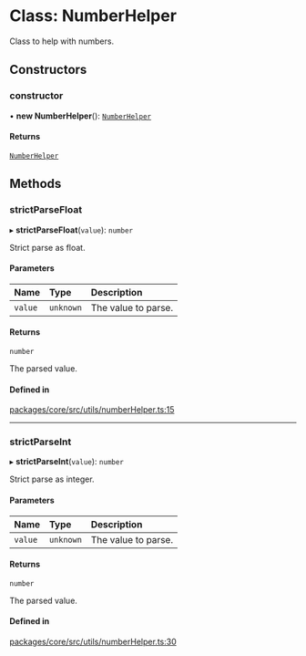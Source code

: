 # Class: NumberHelper

Class to help with numbers.

## Constructors

### constructor

• **new NumberHelper**(): [`NumberHelper`](NumberHelper.md)

#### Returns

[`NumberHelper`](NumberHelper.md)

## Methods

### strictParseFloat

▸ **strictParseFloat**(`value`): `number`

Strict parse as float.

#### Parameters

| Name    | Type      | Description         |
| :------ | :-------- | :------------------ |
| `value` | `unknown` | The value to parse. |

#### Returns

`number`

The parsed value.

#### Defined in

[packages/core/src/utils/numberHelper.ts:15](https://github.com/gtscio/framework/blob/51767d6/packages/core/src/utils/numberHelper.ts#L15)

---

### strictParseInt

▸ **strictParseInt**(`value`): `number`

Strict parse as integer.

#### Parameters

| Name    | Type      | Description         |
| :------ | :-------- | :------------------ |
| `value` | `unknown` | The value to parse. |

#### Returns

`number`

The parsed value.

#### Defined in

[packages/core/src/utils/numberHelper.ts:30](https://github.com/gtscio/framework/blob/51767d6/packages/core/src/utils/numberHelper.ts#L30)
